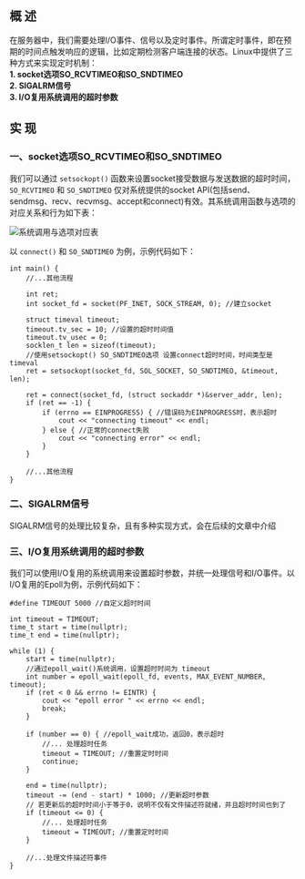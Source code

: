 ## 概 述
在服务器中，我们需要处理I/O事件、信号以及定时事件。所谓定时事件，即在预期的时间点触发响应的逻辑，比如定期检测客户端连接的状态。Linux中提供了三种方式来实现定时机制：  
**1. socket选项SO_RCVTIMEO和SO_SNDTIMEO**  
**2. SIGALRM信号**  
**3. I/O复用系统调用的超时参数**  

## 实 现
### 一、socket选项SO_RCVTIMEO和SO_SNDTIMEO
我们可以通过 `setsockopt()` 函数来设置socket接受数据与发送数据的超时时间，`SO_RCVTIMEO` 和 `SO_SNDTIMEO` 仅对系统提供的socket API(包括send、sendmsg、recv、recvmsg、accept和connect)有效。其系统调用函数与选项的对应关系和行为如下表：

![系统调用与选项对应表](https://upload-images.jianshu.io/upload_images/22192996-96c2d4145b98065c.png?imageMogr2/auto-orient/strip%7CimageView2/2/w/1240)

以 `connect()` 和 `SO_SNDTIMEO` 为例，示例代码如下：
```
int main() {
    //...其他流程

    int ret;
    int socket_fd = socket(PF_INET, SOCK_STREAM, 0); //建立socket

    struct timeval timeout;
    timeout.tv_sec = 10; //设置的超时时间值
    timeout.tv_usec = 0;
    socklen_t len = sizeof(timeout);
    //使用setsockopt() SO_SNDTIMEO选项 设置connect超时时间，时间类型是timeval
    ret = setsockopt(socket_fd, SOL_SOCKET, SO_SNDTIMEO, &timeout, len);

    ret = connect(socket_fd, (struct sockaddr *)&server_addr, len);
    if (ret == -1) {
        if (errno == EINPROGRESS) { //错误码为EINPROGRESS时，表示超时
            cout << "connecting timeout" << endl;
        } else { //正常的connect失败
            cout << "connecting error" << endl;
        }
    }
 
    //...其他流程
}
```

### 二、SIGALRM信号
SIGALRM信号的处理比较复杂，且有多种实现方式，会在后续的文章中介绍

### 三、I/O复用系统调用的超时参数
我们可以使用I/O复用的系统调用来设置超时参数，并统一处理信号和I/O事件。以I/O复用的Epoll为例，示例代码如下：
```
#define TIMEOUT 5000 //自定义超时时间

int timeout = TIMEOUT;
time_t start = time(nullptr);
time_t end = time(nullptr);

while (1) {
    start = time(nullptr);
    //通过epoll_wait()系统调用，设置超时时间为 timeout
    int number = epoll_wait(epoll_fd, events, MAX_EVENT_NUMBER, timeout);
    if (ret < 0 && errno != EINTR) {
        cout << "epoll error " << errno << endl;
        break;
    }

    if (number == 0) { //epoll_wait成功，返回0，表示超时
        //... 处理超时任务
        timeout = TIMEOUT; //重置定时时间
        continue;
    }

    end = time(nullptr);
    timeout -= (end - start) * 1000; //更新超时参数
    // 若更新后的超时时间小于等于0，说明不仅有文件描述符就绪，并且超时时间也到了
    if (timeout <= 0) {
        //... 处理超时任务
        timeout = TIMEOUT; //重置定时时间
    }

    //...处理文件描述符事件
}
```